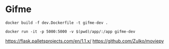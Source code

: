 # Gifme


`docker build -f dev.Dockerfile -t gifme-dev .`

`docker run -it -p 5000:5000 -v $(pwd)/app/:/app gifme-dev`

https://flask.palletsprojects.com/en/1.1.x/
https://github.com/Zulko/moviepy